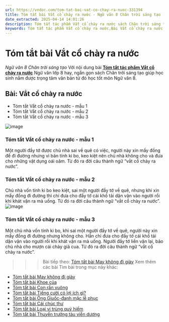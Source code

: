 ```yaml
---
url: https://vndoc.com/tom-tat-bai-vat-co-chay-ra-nuoc-331394
title: Tóm tắt bài Vắt cổ chày ra nước - Ngữ văn 8 Chân trời sáng tạo - VnDoc.com
date_extracted: 2025-04-14 14:01:26
description: Tóm tắt tác phẩm Vắt cổ chày ra nước sách Chân trời sáng tạo giúp quý thầy cô giáo và các bạn học sinh có thêm tài liệu tham khảo.
keywords: Tóm tắt tác phẩm Vắt cổ chày ra nước,Bài Vắt cổ chày ra nước,tóm tắt Vắt cổ chày ra nước,Tóm tắt văn bản Vắt cổ chày ra nước,học tốt ngữ văn lớp 8,ngữ văn 8,ngữ văn 8 Chân trời sáng tạo,ngữ văn lớp 8,văn 8 Chân trời sáng tạo,tóm tắt ngữ văn 8 CTST
---
```


# Tóm tắt bài Vắt cổ chày ra nước
 _Ngữ văn 8 Chân trời sáng tạo_
Với nội dung bài [**Tóm tắt tác phẩm Vắt cổ chày ra nước**](<https://vndoc.com/tom-tat-bai-vat-co-chay-ra-nuoc-331394>) Ngữ văn lớp 8 hay, ngắn gọn sách Chân trời sáng tạo giúp học sinh nắm được trọng tâm văn bản từ đó học tốt môn Ngữ văn 8.
## Bài: Vắt cổ chày ra nước
  * Tóm tắt Vắt cổ chày ra nước - mẫu 1
  * Tóm tắt Vắt cổ chày ra nước - mẫu 2
  * Tóm tắt Vắt cổ chày ra nước - mẫu 3

![image](https://i.vdoc.vn/data/image/2024/11/13/avv-1689780167.png)
### **Tóm tắt Vắt cổ chày ra nước - mẫu 1**
Một người đầy tớ được chủ nhà sai về quê có việc, người này xin mấy đồng để đi đường nhưng vì bản tính ki bo, keo kiệt nên chủ nhà không cho và đưa cho những vật dụng oái oăm. Từ đó ra đời câu thành ngữ “vắt cổ chày ra nước”.
### **Tóm tắt Vắt cổ chày ra nước - mẫu 2**
Chủ nhà vốn tính ki bo keo kiệt, sai một người đầy tớ về quê, nhưng khi xin mấy đồng đi đường thì chỉ đưa cho đầy tớ cái khố tải dặn vận vào người rồi khi khát vặn ra mà uống. Từ đó ra đời câu thành ngữ “vắt cổ chày ra nước”.
![image](https://i.vdoc.vn/data/image/2024/11/13/vat-co-chay-ra-nuoc-1.jpg)
### **Tóm tắt Vắt cổ chày ra nước - mẫu 3**
Một chủ nhà vốn tính ki bo, khi sai một người đầy tớ về quê, người này xin mấy đồng đi đường nhưng không cho. Hắn chỉ đưa cho đầy tớ cái khố tải dặn vận vào người rồi khi khát vặn ra mà uống. Người đầy tớ liền vặn lại, bảo chủ nhà cho mượn cái chày giã cua. Từ đó ra đời câu thành ngữ “vắt cổ chày ra nước”.
>>> Bài tiếp theo: [Tóm tắt bài May không đi giày](<https://vndoc.com/tom-tat-bai-may-khong-di-giay-331396>)
Xem thêm các bài Tìm bài trong mục này khác:
  * [Tóm tắt bài May không đi giày](</tom-tat-bai-may-khong-di-giay-331396>)
  * [Tóm tắt bài Khoe của](</tom-tat-bai-khoe-cua-331398>)
  * [Tóm tắt bài Con rắn vuông](</tom-tat-bai-con-ran-vuong-331400>)
  * [Tóm tắt bài Tiếng cười có lợi ích gì?](</tom-tat-bai-tieng-cuoi-co-loi-ich-gi-331407>)
  * [Tóm tắt bài Ông Giuốc-đanh mặc lễ phục](</tom-tat-ong-giuoc-danh-mac-le-phuc-lop-8-331414>)
  * [Tóm tắt bài Cái chúc thư](</tom-tat-bai-cai-chuc-thu-331425>)
  * [Tóm tắt bài Loại vi trùng quý hiếm](</tom-tat-bai-loai-vi-trung-quy-hiem-331431>)
  * [Tóm tắt bài Thuyền trưởng tàu viễn dương](</tom-tat-bai-thuyen-truong-tau-vien-duong-331433>)

